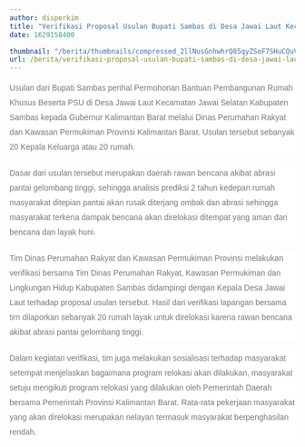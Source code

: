 ```yaml
---
author: disperkim
title: "Verifikasi Proposal Usulan Bupati Sambas di Desa Jawai Laut Kecamatan Jawai Selatan Kabupaten Sambas"
date: 1629158400

thumbnail: "/berita/thumbnails/compressed_2llNusGnhwhrQ85qyZSoF7SHuCQuVuBR0YRo6BzE.jpg"
url: /berita/verifikasi-proposal-usulan-bupati-sambas-di-desa-jawai-laut-kecamatan-jawai-selatan-kabupaten-sambas
---
```


<p style="box-sizing: border-box; margin: 0px 0px 20px; color: #777777; line-height: 26px; font-family: Poppins, Arial, sans-serif; font-size: 14px; background-color: #ffffff;">Usulan dari Bupati Sambas perihal Permohonan Bantuan Pembangunan Rumah Khusus Beserta PSU di Desa Jawai Laut Kecamatan Jawai Selatan Kabupaten Sambas kepada Gubernur Kalimantan Barat melalui Dinas Perumahan Rakyat dan Kawasan Permukiman Provinsi Kalimantan Barat. Usulan tersebut sebanyak 20 Kepala Keluarga atau 20 rumah.</p>
<p style="box-sizing: border-box; margin: 0px 0px 20px; color: #777777; line-height: 26px; font-family: Poppins, Arial, sans-serif; font-size: 14px; background-color: #ffffff;">Dasar dari usulan tersebut merupakan daerah rawan bencana akibat abrasi pantai gelombang tinggi, sehingga analisis prediksi 2 tahun kedepan rumah masyarakat ditepian pantai akan rusak diterjang ombak dan abrasi sehingga masyarakat terkena dampak bencana akan direlokasi ditempat yang aman dari bencana dan layak huni.</p>
<p style="box-sizing: border-box; margin: 0px 0px 20px; color: #777777; line-height: 26px; font-family: Poppins, Arial, sans-serif; font-size: 14px; background-color: #ffffff;">Tim Dinas Perumahan Rakyat dan Kawasan Permukiman Provinsi melakukan verifikasi bersama Tim Dinas Perumahan Rakyat, Kawasan Permukiman dan Lingkungan Hidup Kabupaten Sambas didampingi dengan Kepala Desa Jawai Laut terhadap proposal usulan tersebut. Hasil dari verifikasi lapangan bersama tim dilaporkan sebanyak 20 rumah layak untuk direlokasi karena rawan bencana akibat abrasi pantai gelombang tinggi.</p>
<p style="box-sizing: border-box; margin: 0px 0px 20px; color: #777777; line-height: 26px; font-family: Poppins, Arial, sans-serif; font-size: 14px; background-color: #ffffff;">Dalam kegiatan verifikasi, tim juga melakukan sosialisasi terhadap masyarakat setempat menjelaskan bagaimana program relokasi akan dilakukan, masyarakat setuju mengikuti program relokasi yang dilakukan oleh Pemerintah Daerah bersama Pemerintah Provinsi Kalimantan Barat. Rata-rata pekerjaan masyarakat yang akan direlokasi merupakan nelayan termasuk masyarakat berpenghasilan rendah.</p>
